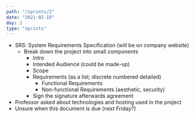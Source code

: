 ```yaml
---
path: "/sprints/2"
date: "2021-02-19"
day: 2
type: "sprints"
---
```


*   SRS: System Requirements Specification (will be on company website)
    *   Break down the project into small components
        *   Intro
        *   Intended Audience (could be made-up)
        *   Scope
        *   Requirements (as a list; discrete numbered detailed)
            *   Functional Requirements
            *   Non-functional Requirements (aesthetic, security)
        *   Sign the signature afterwards agreement
*   Professor asked about technologies and hosting used in the project
*   Unsure when this document is due (next Friday?)